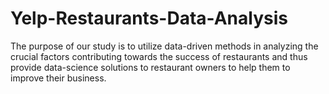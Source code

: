 # Yelp-Restaurants-Data-Analysis

The purpose of our study is to utilize data-driven methods in analyzing the crucial factors contributing towards the success of restaurants and thus provide data-science solutions to restaurant owners to help them to improve their business.

